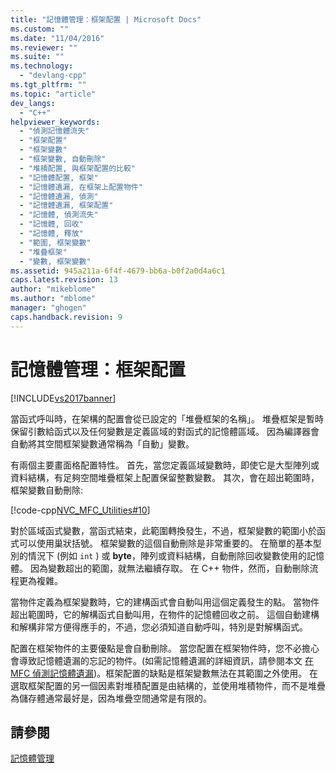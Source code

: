 ```yaml
---
title: "記憶體管理：框架配置 | Microsoft Docs"
ms.custom: ""
ms.date: "11/04/2016"
ms.reviewer: ""
ms.suite: ""
ms.technology: 
  - "devlang-cpp"
ms.tgt_pltfrm: ""
ms.topic: "article"
dev_langs: 
  - "C++"
helpviewer_keywords: 
  - "偵測記憶體流失"
  - "框架配置"
  - "框架變數"
  - "框架變數, 自動刪除"
  - "堆積配置, 與框架配置的比較"
  - "記憶體配置, 框架"
  - "記憶體遺漏, 在框架上配置物件"
  - "記憶體遺漏, 偵測"
  - "記憶體遺漏, 框架配置"
  - "記憶體, 偵測流失"
  - "記憶體, 回收"
  - "記憶體, 釋放"
  - "範圍, 框架變數"
  - "堆疊框架"
  - "變數, 框架變數"
ms.assetid: 945a211a-6f4f-4679-bb6a-b0f2a0d4a6c1
caps.latest.revision: 13
author: "mikeblome"
ms.author: "mblome"
manager: "ghogen"
caps.handback.revision: 9
---
```

# 記憶體管理：框架配置
[!INCLUDE[vs2017banner](../assembler/inline/includes/vs2017banner.md)]

當函式呼叫時，在架構的配置會從已設定的「堆疊框架的名稱」。  堆疊框架是暫時保留引數給函式以及任何變數是定義區域的對函式的記憶體區域。  因為編譯器會自動將其空間框架變數通常稱為「自動」變數。  
  
 有兩個主要畫面格配置特性。  首先，當您定義區域變數時，即使它是大型陣列或資料結構，有足夠空間堆疊框架上配置保留整數變數。  其次，會在超出範圍時，框架變數自動刪除:  
  
 [!code-cpp[NVC_MFC_Utilities#10](../mfc/codesnippet/CPP/memory-management-frame-allocation_1.cpp)]  
  
 對於區域函式變數，當函式結束，此範圍轉換發生，不過，框架變數的範圍小於函式可以使用巢狀括號。  框架變數的這個自動刪除是非常重要的。  在簡單的基本型別的情況下 \(例如 `int` \) 或 **byte**，陣列或資料結構，自動刪除回收變數使用的記憶體。  因為變數超出的範圍，就無法繼續存取。  在 C\+\+ 物件，然而，自動刪除流程更為複雜。  
  
 當物件定義為框架變數時，它的建構函式會自動叫用這個定義發生的點。  當物件超出範圍時，它的解構函式自動叫用，在物件的記憶體回收之前。  這個自動建構和解構非常方便得應手的，不過，您必須知道自動呼叫，特別是對解構函式。  
  
 配置在框架物件的主要優點是會自動刪除。  當您配置在框架物件時，您不必擔心會導致記憶體遺漏的忘記的物件。\(如需記憶體遺漏的詳細資訊，請參閱本文 [在 MFC 偵測記憶體遺漏](http://msdn.microsoft.com/zh-tw/29ee8909-96e9-4246-9332-d3a8aa8d4658)\)。框架配置的缺點是框架變數無法在其範圍之外使用。  在選取框架配置的另一個因素對堆積配置是由結構的，並使用堆積物件，而不是堆疊為儲存體通常最好是，因為堆疊空間通常是有限的。  
  
## 請參閱  
 [記憶體管理](../mfc/memory-management.md)